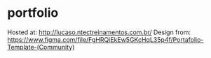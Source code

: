 # portfolio

Hosted at: http://lucaso.ntectreinamentos.com.br/
Design from: https://www.figma.com/file/FgHRQiEkEw5GKcHqL35p4f/Portafolio-Template-(Community)
